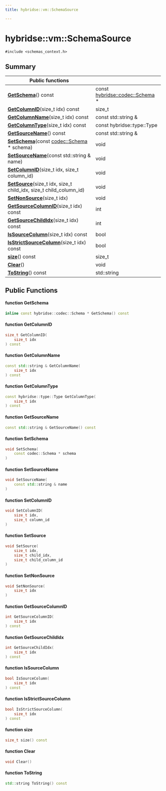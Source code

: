 ```yaml
---
title: hybridse::vm::SchemaSource

---
```

# hybridse::vm::SchemaSource



`#include <schemas_context.h>`

## Summary


|  Public functions|            |
| -------------- | -------------- |
|**[GetSchema](/hybridse/usage/api/c++/Classes/classhybridse_1_1vm_1_1_schema_source.md#function-getschema)**() const| const [hybridse::codec::Schema](/hybridse/usage/api/c++/Namespaces/namespacehybridse_1_1codec.md#typedef-schema) *  |
|**[GetColumnID](/hybridse/usage/api/c++/Classes/classhybridse_1_1vm_1_1_schema_source.md#function-getcolumnid)**(size_t idx) const| size_t  |
|**[GetColumnName](/hybridse/usage/api/c++/Classes/classhybridse_1_1vm_1_1_schema_source.md#function-getcolumnname)**(size_t idx) const| const std::string &  |
|**[GetColumnType](/hybridse/usage/api/c++/Classes/classhybridse_1_1vm_1_1_schema_source.md#function-getcolumntype)**(size_t idx) const| const hybridse::type::Type  |
|**[GetSourceName](/hybridse/usage/api/c++/Classes/classhybridse_1_1vm_1_1_schema_source.md#function-getsourcename)**() const| const std::string &  |
|**[SetSchema](/hybridse/usage/api/c++/Classes/classhybridse_1_1vm_1_1_schema_source.md#function-setschema)**(const [codec::Schema](/hybridse/usage/api/c++/Namespaces/namespacehybridse_1_1codec.md#typedef-schema) * schema)| void  |
|**[SetSourceName](/hybridse/usage/api/c++/Classes/classhybridse_1_1vm_1_1_schema_source.md#function-setsourcename)**(const std::string & name)| void  |
|**[SetColumnID](/hybridse/usage/api/c++/Classes/classhybridse_1_1vm_1_1_schema_source.md#function-setcolumnid)**(size_t idx, size_t column_id)| void  |
|**[SetSource](/hybridse/usage/api/c++/Classes/classhybridse_1_1vm_1_1_schema_source.md#function-setsource)**(size_t idx, size_t child_idx, size_t child_column_id)| void  |
|**[SetNonSource](/hybridse/usage/api/c++/Classes/classhybridse_1_1vm_1_1_schema_source.md#function-setnonsource)**(size_t idx)| void  |
|**[GetSourceColumnID](/hybridse/usage/api/c++/Classes/classhybridse_1_1vm_1_1_schema_source.md#function-getsourcecolumnid)**(size_t idx) const| int  |
|**[GetSourceChildIdx](/hybridse/usage/api/c++/Classes/classhybridse_1_1vm_1_1_schema_source.md#function-getsourcechildidx)**(size_t idx) const| int  |
|**[IsSourceColumn](/hybridse/usage/api/c++/Classes/classhybridse_1_1vm_1_1_schema_source.md#function-issourcecolumn)**(size_t idx) const| bool  |
|**[IsStrictSourceColumn](/hybridse/usage/api/c++/Classes/classhybridse_1_1vm_1_1_schema_source.md#function-isstrictsourcecolumn)**(size_t idx) const| bool  |
|**[size](/hybridse/usage/api/c++/Classes/classhybridse_1_1vm_1_1_schema_source.md#function-size)**() const| size_t  |
|**[Clear](/hybridse/usage/api/c++/Classes/classhybridse_1_1vm_1_1_schema_source.md#function-clear)**()| void  |
|**[ToString](/hybridse/usage/api/c++/Classes/classhybridse_1_1vm_1_1_schema_source.md#function-tostring)**() const| std::string  |

## Public Functions

#### function GetSchema

```cpp
inline const hybridse::codec::Schema * GetSchema() const
```


#### function GetColumnID

```cpp
size_t GetColumnID(
    size_t idx
) const
```


#### function GetColumnName

```cpp
const std::string & GetColumnName(
    size_t idx
) const
```


#### function GetColumnType

```cpp
const hybridse::type::Type GetColumnType(
    size_t idx
) const
```


#### function GetSourceName

```cpp
const std::string & GetSourceName() const
```


#### function SetSchema

```cpp
void SetSchema(
    const codec::Schema * schema
)
```


#### function SetSourceName

```cpp
void SetSourceName(
    const std::string & name
)
```


#### function SetColumnID

```cpp
void SetColumnID(
    size_t idx,
    size_t column_id
)
```


#### function SetSource

```cpp
void SetSource(
    size_t idx,
    size_t child_idx,
    size_t child_column_id
)
```


#### function SetNonSource

```cpp
void SetNonSource(
    size_t idx
)
```


#### function GetSourceColumnID

```cpp
int GetSourceColumnID(
    size_t idx
) const
```


#### function GetSourceChildIdx

```cpp
int GetSourceChildIdx(
    size_t idx
) const
```


#### function IsSourceColumn

```cpp
bool IsSourceColumn(
    size_t idx
) const
```


#### function IsStrictSourceColumn

```cpp
bool IsStrictSourceColumn(
    size_t idx
) const
```


#### function size

```cpp
size_t size() const
```


#### function Clear

```cpp
void Clear()
```


#### function ToString

```cpp
std::string ToString() const
```


